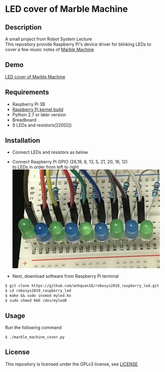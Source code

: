 # LED cover of Marble Machine  

## Description
A small project from Robot System Lecture  
This repository provide Raspberry Pi's device driver
for blinking LEDs to cover a few music notes of [Marble Machine](https://www.youtube.com/watch?v=IvUU8joBb1Q)  

## Demo  
[LED cover of Marble Machine](https://youtu.be/cNQ4pHiICIc)

## Requirements  
- Raspberry Pi 3B  
- [Raspberry Pi kernel build](https://github.com/ryuichiueda/raspberry_pi_kernel_build_scripts)
- Python 2.7 or later version
- Breadboard
- 9 LEDs and resistors(220[Ω])  

## Installation  
- Connect LEDs and resistors as below 
- Connect Raspberry Pi GPIO (26,19, 6, 13, 5, 21, 20, 16, 12)   
to LEDs in order from left to right
![](/IMG_0216.jpg)  

- Next, download software from Raspberry Pi terminal
 ```
 $ git clone https://github.com/anhquan18/robosys2019_raspberry_led.git
 $ cd robosys2019_raspberry_led
 $ make && sudo insmod myled.ko
 $ sudo chmod 666 /dev/myled0
 ```
 
 ## Usage
 Run the following command
 ```
 $ ./marble_machine_cover.py
 ```
 
 ## License
 This repository is licensed under the GPLv3 license, see [LICENSE](./LICENSE)
